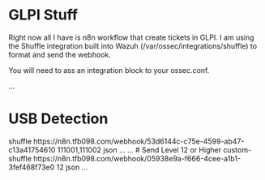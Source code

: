 # GLPI Stuff

Right now all I have is n8n workflow that create tickets in GLPI.
I am using the Shuffle integration built into Wazuh (/var/ossec/integrations/shuffle) to format and send the webhook.

You will need to ass an integration block to your ossec.conf.

...
# USB Detection
  <integration>
    <name>shuffle</name>
    <hook_url>https://n8n.tfb098.com/webhook/53d6144c-c75e-4599-ab47-c13a41754610</hook_url>
    <rule_id>111001,111002</rule_id>
    <alert_format>json</alert_format>
  </integration>
...
...
# Send Level 12 or Higher
  <integration>
    <name>custom-shuffle</name>
    <hook_url>https://n8n.tfb098.com/webhook/05938e9a-f666-4cee-a1b1-3fef468f73e0</hook_url>
    <level>12</level>
    <alert_format>json</alert_format>
  </integration>
...